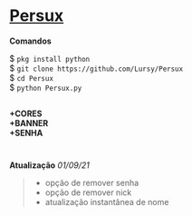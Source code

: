 # [Persux](https://www.youtube.com/channel/UCwmkiKIZHL1wscYHfIINZKw)
**Comandos**  

 $ ```pkg install python```  
 $ ```git clone https://github.com/Lursy/Persux```  
 $ ```cd Persux```  
 $ ```python Persux.py```  
##
**+CORES**  
**+BANNER**  
**+SENHA**  
#
**Atualização**  *01/09/21*
> - opção de remover senha  
> - opção de remover nick  
> - atualização instantânea de nome    
